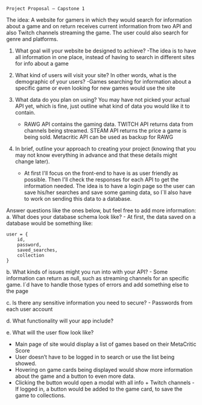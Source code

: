     Project Proposal – Capstone 1

The idea:
 A website for gamers in which they would search for information about a game and on return receives current information from two API and also Twitch channels streaming the game. The user could also search for genre and platforms.

1. What goal will your website be designed to achieve?
-The idea is to have all information in one place, instead of having to search in different sites for info about a game

2. What kind of users will visit your site? In other words, what is the demographic of your users?
	-Games searching for information about a specific game or even looking for new games would use the site

3. What data do you plan on using? You may have not picked your actual API yet, which is fine, just outline what kind of data you would like it to contain.
	- RAWG API contains the gaming data. TWITCH API returns data from channels being streamed. STEAM API returns the price a game is being sold. Metacritic API can be used as backup for RAWG

4. In brief, outline your approach to creating your project (knowing that you may not know everything in advance and that these details might change later). 
	- At first I'll focus on the front-end to have is as user friendly as possible. Then I'll check the responses for each API to get the information needed. The idea is to have a login page so the user can save his/her searches and save some gaming data, so I`ll also have to work on sending this data to a database.

Answer questions like the ones below, but feel free to add more information:
a. What does your database schema look like?
	- At first, the data saved on a database would be something like:
    
    user = {
        id,
        password,
        saved_searches,
        collection
    }

b. What kinds of issues might you run into with your API?
	- Some information can return as null, such as streaming channels for an specific game. I`d have to handle those types of errors and add something else to the page

c. Is there any sensitive information you need to secure?
	- Passwords from each user account

d. What functionality will your app include?

e. What will the user flow look like?
- Main page of site would display a list of games based on their MetaCritic Score
- User doesn’t have to be logged in to search or use the list being showed.
- Hovering on game cards being displayed would show more information about the game and a button to even more data.
- Clicking the button would open a modal with all info + Twitch channels
-If logged in, a button would be added to the game card, to save the game to collections.

